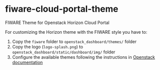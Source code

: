 # fiware-cloud-portal-theme
FIWARE Theme for Openstack Horizon Cloud Portal

For customizing the Horizon theme with the FIWARE style you have to:

1. Copy the `fiware` folder to `openstack_dashboard/themes/` folder
2. Copy the logo (`logo-splash.png`) to `openstack_dashboard/static/dashboard/img/` folder
3. Configure the available themes following the instructions in [Openstack documentation](https://docs.openstack.org/horizon/latest/configuration/themes.html)
